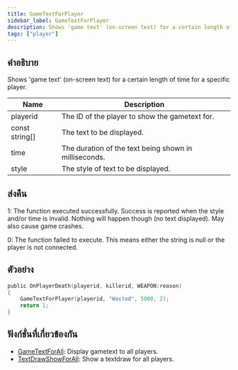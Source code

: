 ```yaml
---
title: GameTextForPlayer
sidebar_label: GameTextForPlayer
description: Shows 'game text' (on-screen text) for a certain length of time for a specific player.
tags: ["player"]
---
```


## คำอธิบาย

Shows 'game text' (on-screen text) for a certain length of time for a specific player.

| Name           | Description                                           |
| -------------- | ----------------------------------------------------- |
| playerid       | The ID of the player to show the gametext for.        |
| const string[] | The text to be displayed.                             |
| time           | The duration of the text being shown in milliseconds. |
| style          | The style of text to be displayed.                    |

## ส่งคืน

1: The function executed successfully. Success is reported when the style and/or time is invalid. Nothing will happen though (no text displayed). May also cause game crashes.

0: The function failed to execute. This means either the string is null or the player is not connected.

## ตัวอย่าง

```c
public OnPlayerDeath(playerid, killerid, WEAPON:reason)
{
    GameTextForPlayer(playerid, "Wasted", 5000, 2);
    return 1;
}
```

## ฟังก์ชั่นที่เกี่ยวข้องกัน

- [GameTextForAll](GameTextForAll): Display gametext to all players.
- [TextDrawShowForAll](TextDrawShowForAll): Show a textdraw for all players.
